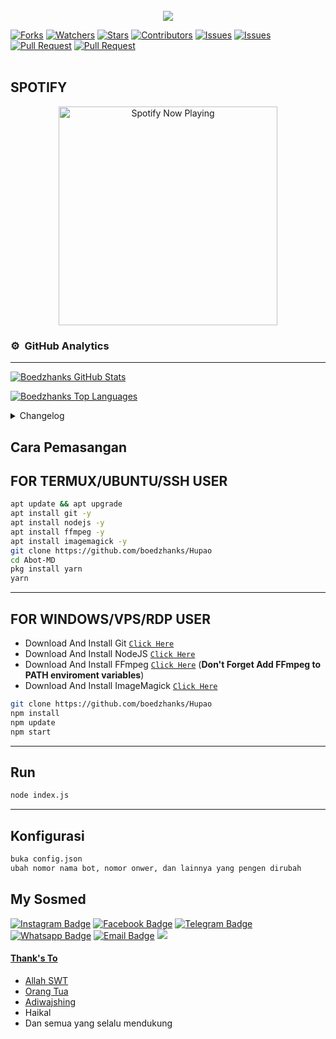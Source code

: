 <img src="https://camo.githubusercontent.com/82291b0fe831bfc6781e07fc5090cbd0a8b912bb8b8d4fec0696c881834f81ac/68747470733a2f2f70726f626f742e6d656469612f394575424971676170492e676966" width="800" height="3">

<p align="center">
<img src="https://media1.tenor.com/m/42A6vafhlsEAAAAC/hu-tao-loop.gif" />
</p>

<a href="https://github.com/boedzhanks/Hupao/network/members"><img title="Forks" src="https://img.shields.io/github/forks/boedzhanks/Hupao?label=Forks&color=blue&style=flat-square"></a>
<a href="https://github.com/boedzhanks/Hupao/watchers"><img title="Watchers" src="https://img.shields.io/github/watchers/boedzhanks/Hupao?label=Watchers&color=green&style=flat-square"></a>
<a href="https://github.com/boedzhanks/Hupao/stargazers"><img title="Stars" src="https://img.shields.io/github/stars/boedzhanks/Hupao?label=Stars&color=yellow&style=flat-square"></a>
<a href="https://github.com/boedzhanks/Hupao/graphs/contributors"><img title="Contributors" src="https://img.shields.io/github/contributors/boedzhanks/Hupao?label=Contributors&color=blue&style=flat-square"></a>
<a href="https://github.com/boedzhanks/Hupao/issues"><img title="Issues" src="https://img.shields.io/github/issues/boedzhanks/Hupao?label=Issues&color=success&style=flat-square"></a>
<a href="https://github.com/boedzhanks/Hupao/issues?q=is%3Aissue+is%3Aclosed"><img title="Issues" src="https://img.shields.io/github/issues-closed/boedzhanks/Hupao?label=Issues&color=red&style=flat-square"></a>
<a href="https://github.com/boedzhanks/Hupao/pulls"><img title="Pull Request" src="https://img.shields.io/github/issues-pr/boedzhanks/Hupao?label=PullRequest&color=success&style=flat-square"></a>
<a href="https://github.com/boedzhanks/Hupao/pulls?q=is%3Apr+is%3Aclosed"><img title="Pull Request" src="https://img.shields.io/github/issues-pr-closed/boedzhanks/Hupao?label=PullRequest&color=red&style=flat-square"></a>
<br>
<br>

## SPOTIFY

<p align="center"><a href="https://open.spotify.com/track/2ksyzVfU0WJoBpu8otr4pz?si=47bbaef2b9544bbb" target="_blank"><img src="https://now-playing-on-spotify.vercel.app/api/spotify" alt="Spotify Now Playing" width="350"/></a>
</p>

### ⚙ &nbsp;GitHub Analytics

---

[![Boedzhanks GitHub Stats](https://github-readme-stats.vercel.app/api?username=boedzhanks&show_icons=true&hide=issues&theme=radical)](https://github-readme-stats.vercel.app)

[![Boedzhanks Top Languages](https://github-readme-stats.vercel.app/api/top-langs?username=boedzhanks&layout=compact&theme=radical)](https://github-readme-stats.vercel.app)

<details>
 <summary>Changelog</summary>

## 25 Maret 2024

- First Commit

</details>

## Cara Pemasangan

## FOR TERMUX/UBUNTU/SSH USER

```bash
apt update && apt upgrade
apt install git -y
apt install nodejs -y
apt install ffmpeg -y
apt install imagemagick -y
git clone https://github.com/boedzhanks/Hupao
cd Abot-MD
pkg install yarn
yarn

```

---

## FOR WINDOWS/VPS/RDP USER

- Download And Install Git [`Click Here`](https://git-scm.com/downloads)
- Download And Install NodeJS [`Click Here`](https://nodejs.org/en/download)
- Download And Install FFmpeg [`Click Here`](https://ffmpeg.org/download.html) (**Don't Forget Add FFmpeg to PATH enviroment variables**)
- Download And Install ImageMagick [`Click Here`](https://imagemagick.org/script/download.php)

```bash
git clone https://github.com/boedzhanks/Hupao
npm install
npm update
npm start
```

---

## Run

```bash
node index.js
```

---

## Konfigurasi

```bash
buka config.json
ubah nomor nama bot, nomor onwer, dan lainnya yang pengen dirubah
```

## My Sosmed

[![Instagram Badge](https://img.shields.io/badge/-Instagram-e4405f?style=flat-square&logo=Instagram&logoColor=white)](https://www.instagram.com/boedzhanks.store/)
[![Facebook Badge](https://img.shields.io/badge/-Facebook-0088cc?style=flat-square&logo=Facebook&logoColor=white)](https://www.facebook.com/boedzhanks.store)
[![Telegram Badge](https://img.shields.io/badge/-Telegram-0088cc?style=flat-square&logo=Telegram&logoColor=white)](https://t.me/Boedzhanks)
[![Whatsapp Badge](https://img.shields.io/badge/-Whatsapp-%808080?style=flat-square&logo=Whatsapp&logoColor=white)](https://whatsapp.com/channel/0029VaFfHadL2ATu3IAERZ2T)
[![Email Badge](https://img.shields.io/badge/Email-3b5998?style=flat-square&logo=email&logoColor=white)](mailto:hardiansyahramadhani084@gmail.com)
<a href="https://github.com/boedzhanks"><img src="https://img.shields.io/badge/-GitHub-black?style=flat-square&logo=github" />

#### Thank's To

- Allah SWT
- Orang Tua
- [Adiwajshing](https://github.com/adiwajshing)
- Haikal
- Dan semua yang selalu mendukung

<img src="https://camo.githubusercontent.com/82291b0fe831bfc6781e07fc5090cbd0a8b912bb8b8d4fec0696c881834f81ac/68747470733a2f2f70726f626f742e6d656469612f394575424971676170492e676966" width="800" height="3">
